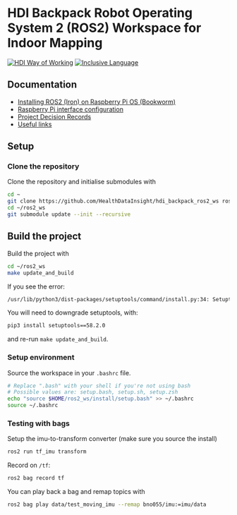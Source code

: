 # HDI Backpack Robot Operating System 2 (ROS2) Workspace for Indoor Mapping

<!-- HDI Way of Working: Badge Holder Start -->
[![HDI Way of Working](https://img.shields.io/badge/HDI-Way%20of%20Working-8169e3?labelColor=000)](https://healthdatainsight.github.io/way_of_working/)
[![Inclusive Language](https://github.com/HealthDataInsight/hdi_backpack_ros2_ws/actions/workflows/inclusive-language.yml/badge.svg)](https://github.com/HealthDataInsight/hdi_backpack_ros2_ws/actions/workflows/inclusive-language.yml)
<!-- HDI Way of Working: Badge Holder End -->

## Documentation

* [Installing ROS2 (Iron) on Raspberry Pi OS (Bookworm)](docs/install-ros2-iron-on-rpi-os-bookworm.md)
* [Raspberry Pi interface configuration](docs/rpi-interface-configuration.md)
* [Project Decision Records](https://github.com/HealthDataInsight/indoor-mapping/blob/main/docs/decisions)
* [Useful links](https://github.com/HealthDataInsight/indoor-mapping/blob/main/docs/useful-links.md)

## Setup

### Clone the repository

Clone the repository and initialise submodules with

  ```bash
  cd ~
  git clone https://github.com/HealthDataInsight/hdi_backpack_ros2_ws ros2_ws
  cd ~/ros2_ws
  git submodule update --init --recursive
  ```

## Build the project

Build the project with

  ```bash
  cd ~/ros2_ws
  make update_and_build
  ```

If you see the error:

  ```bash
  /usr/lib/python3/dist-packages/setuptools/command/install.py:34: SetuptoolsDeprecationWarning: setup.py install is deprecated. Use build and pip and other standards-based tools.
  ```

You will need to downgrade setuptools, with:

  ```bash
  pip3 install setuptools==58.2.0
  ```

and re-run `make update_and_build`.

### Setup environment

Source the workspace in your `.bashrc` file.

  ```bash
  # Replace ".bash" with your shell if you're not using bash
  # Possible values are: setup.bash, setup.sh, setup.zsh
  echo "source $HOME/ros2_ws/install/setup.bash" >> ~/.bashrc
  source ~/.bashrc
  ```

### Testing with bags

Setup the imu-to-transform converter (make sure you source the install)

  ```bash
  ros2 run tf_imu transform
  ```

Record on `/tf`:

  ```bash
  ros2 bag record tf
  ```

You can play back a bag and remap topics with

  ```bash
  ros2 bag play data/test_moving_imu --remap bno055/imu:=imu/data
  ```
